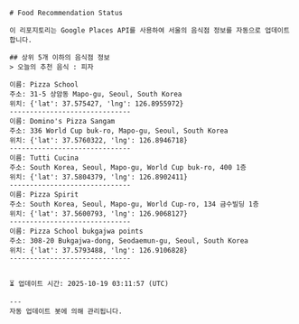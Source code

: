 
    # Food Recommendation Status

    이 리포지토리는 Google Places API를 사용하여 서울의 음식점 정보를 자동으로 업데이트합니다.

    ## 상위 5개 이하의 음식점 정보
    > 오늘의 추천 음식 : 피자

	이름: Pizza School
	주소: 31-5 상암동 Mapo-gu, Seoul, South Korea
	위치: {'lat': 37.575427, 'lng': 126.8955972}
	------------------------------
	이름: Domino's Pizza Sangam
	주소: 336 World Cup buk-ro, Mapo-gu, Seoul, South Korea
	위치: {'lat': 37.5760322, 'lng': 126.8946718}
	------------------------------
	이름: Tutti Cucina
	주소: South Korea, Seoul, Mapo-gu, World Cup buk-ro, 400 1층
	위치: {'lat': 37.5804379, 'lng': 126.8902411}
	------------------------------
	이름: Pizza Spirit
	주소: South Korea, Seoul, Mapo-gu, World Cup-ro, 134 금수빌딩 1층
	위치: {'lat': 37.5600793, 'lng': 126.9068127}
	------------------------------
	이름: Pizza School bukgajwa points
	주소: 308-20 Bukgajwa-dong, Seodaemun-gu, Seoul, South Korea
	위치: {'lat': 37.5793488, 'lng': 126.9106828}
	------------------------------


    ⏳ 업데이트 시간: 2025-10-19 03:11:57 (UTC)

    ---
    자동 업데이트 봇에 의해 관리됩니다.
    